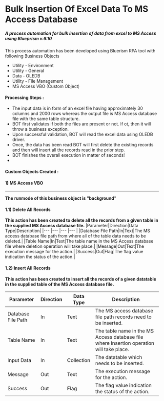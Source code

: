 # Bulk Insertion Of Excel Data To MS Access Database
##### _A process automation for bulk insertion of data from excel to MS Access using Blueprism v.6.10_

This process automation has been developed using Bluerism RPA tool with following Business Objects
- Utility - Environment
- Utility - General
- Data - OLEDB
- Utility - File Management
- MS Access VBO (Custom Object)

#### Processing Steps :

- The input data is in form of an excel file having approximately 30 columns and 2000 rows whereas the output file is MS Access database file with the same table structure.
- BOT first validates if both the files are present or not. If ot, then it will throw a business exception.
- Upon successful validation, BOT will read the excel data using OLEDB driver.
- Once, the data has been read BOT will first delete the existing records and then will insert all the records read in the prior step.
- BOT finishes the overall execution in matter of seconds!
- 
#### Custom Objects Created :

#### 1) MS Access VBO
-----------------

__The runmode of this business object is "background"__

#### 1.1) Delete All Records
__This action has been created to delete all the records from a given table in the supplied MS Access database file.__
|Parameter|Direction|Data Type|Description|
|--- |--- |--- |--- |
|Database File Path|In|Text|The MS access database file path from where all of the table data needs to be deleted.|
|Table Name|In|Text|The table name in the MS Access database file where deletion operation will take place.|
|Message|Out|Text|The execution message for the action.|
|Success|Out|Flag|The flag value indication the status of the action.|


#### 1.2) Insert All Records
__This action has been created to insert all the records of a given datatable in the supplied table of the MS Access database file.__

|Parameter|Direction|Data Type|Description|
|--- |--- |--- |--- |
|Database File Path|In|Text|The MS access database file path records need to be inserted.|
|Table Name|In|Text|The table name in the MS Access database file where insertion operation will take place.|
|Input Data|In|Collection|The datatable which needs to be inserted.|
|Message|Out|Text|The execution message for the action.|
|Success|Out|Flag|The flag value indication the status of the action.|
